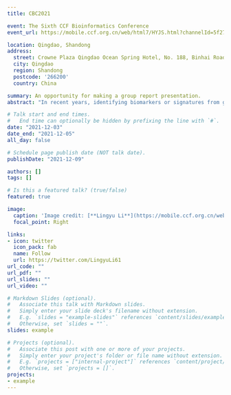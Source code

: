 ```yaml
---
title: CBC2021

event: The Sixth CCF Bioinformatics Conference
event_url: https://mobile.ccf.org.cn/web/html7/HYJS.html?channelId=5f27e9bff2ad47838e3d57360118f231&globalId=m8359255541705646081619341782860

location: Qingdao, Shandong
address:
  street: Crowne Plaza Qingdao Ocean Spring Hotel, No. 188, Binhai Road, Jimo District, Qingdao
  city: Qingdao
  region: Shandong
  postcode: '266200'
  country: China

summary: An opportunity for making a group report presentation.
abstract: "In recent years, identifying biomarkers or signatures from gene expression profiling data has attracted much attention in bioinformatics. The successful discovery of high-grade serous ovarian cancer (HGSOC) biomarkers will be beneficial to reduce the risk of ovarian cancer among women for early disease detection. In this paper, we proposed a method for identifying biomarkers for HGSOC from publically available gene expression data. We employed SVM-RFE as the machine learning with feature selection method based on the comparisons with the other four alternative methods, namely AB-RFE, NN-RFE, RF-RFE and KNN-RFE. With the direction of the classification performances in these methods, a total of 52 robust genes with occurrences more than or equal to two times in the five selected feature subsets were regarded as diagnostic biomarkers for HGSOC. We further justified the findings via clustering, correlation, functional enrichment analysis and independent data validation. Particularly, we verified the classification performance with the identified biomarkers on the 295 samples in five independent datasets. It showed that the average AUC value reaches 0.979 with a standard deviation of 0.031, which showed the effectiveness of diagnosis for HGSOC by these biomarkers. Our proposed biomarker discovery strategy may also serve as a model for identifying unknown biomarkers for other diseases from high-throughput gene expression data."

# Talk start and end times.
#   End time can optionally be hidden by prefixing the line with `#`.
date: "2021-12-03"
date_end: "2021-12-05"
all_day: false

# Schedule page publish date (NOT talk date).
publishDate: "2021-12-09"

authors: []
tags: []

# Is this a featured talk? (true/false)
featured: true

image:
  caption: 'Image credit: [**Lingyu Li**](https://mobile.ccf.org.cn/web/html7/HYJS.html?channelId=5f27e9bff2ad47838e3d57360118f231&globalId=m8359255541705646081619341782860)'
  focal_point: Right

links:
- icon: twitter
  icon_pack: fab
  name: Follow
  url: https://twitter.com/LingyuLi61
url_code: ""
url_pdf: ""
url_slides: ""
url_video: ""

# Markdown Slides (optional).
#   Associate this talk with Markdown slides.
#   Simply enter your slide deck's filename without extension.
#   E.g. `slides = "example-slides"` references `content/slides/example-slides.md`.
#   Otherwise, set `slides = ""`.
slides: example

# Projects (optional).
#   Associate this post with one or more of your projects.
#   Simply enter your project's folder or file name without extension.
#   E.g. `projects = ["internal-project"]` references `content/project/deep-learning/index.md`.
#   Otherwise, set `projects = []`.
projects:
- example
---
```


<!-- {{% callout note %}}
Click on the **Slides** button above to view the built-in slides feature.
{{% /callout %}}

Slides can be added in a few ways:

- **Create** slides using Wowchemy's [*Slides*](https://wowchemy.com/docs/managing-content/#create-slides) feature and link using `slides` parameter in the front matter of the talk file
- **Upload** an existing slide deck to `static/` and link using `url_slides` parameter in the front matter of the talk file
- **Embed** your slides (e.g. Google Slides) or presentation video on this page using [shortcodes](https://wowchemy.com/docs/writing-markdown-latex/).

Further event details, including [page elements](https://wowchemy.com/docs/writing-markdown-latex/) such as image galleries, can be added to the body of this page. -->
